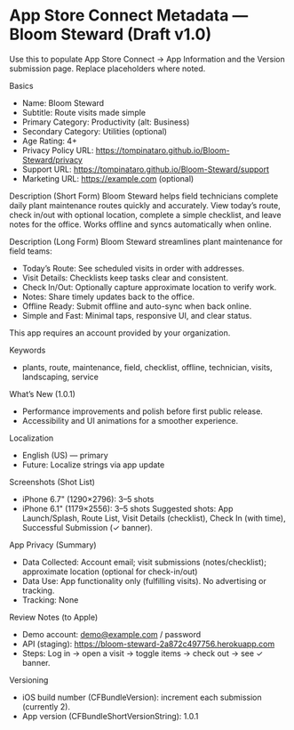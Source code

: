 # App Store Connect Metadata — Bloom Steward (Draft v1.0)

Use this to populate App Store Connect → App Information and the Version submission page. Replace placeholders where noted.

Basics
- Name: Bloom Steward
- Subtitle: Route visits made simple
- Primary Category: Productivity (alt: Business)
- Secondary Category: Utilities (optional)
- Age Rating: 4+
- Privacy Policy URL: https://tompinataro.github.io/Bloom-Steward/privacy
- Support URL: https://tompinataro.github.io/Bloom-Steward/support
- Marketing URL: https://example.com  (optional)

Description (Short Form)
Bloom Steward helps field technicians complete daily plant maintenance routes quickly and accurately. View today’s route, check in/out with optional location, complete a simple checklist, and leave notes for the office. Works offline and syncs automatically when online.

Description (Long Form)
Bloom Steward streamlines plant maintenance for field teams:
- Today’s Route: See scheduled visits in order with addresses.
- Visit Details: Checklists keep tasks clear and consistent.
- Check In/Out: Optionally capture approximate location to verify work.
- Notes: Share timely updates back to the office.
- Offline Ready: Submit offline and auto-sync when back online.
- Simple and Fast: Minimal taps, responsive UI, and clear status.

This app requires an account provided by your organization.

Keywords
- plants, route, maintenance, field, checklist, offline, technician, visits, landscaping, service

What’s New (1.0.1)
- Performance improvements and polish before first public release.
- Accessibility and UI animations for a smoother experience.

Localization
- English (US) — primary
- Future: Localize strings via app update

Screenshots (Shot List)
- iPhone 6.7" (1290×2796): 3–5 shots
- iPhone 6.1" (1179×2556): 3–5 shots
Suggested shots: App Launch/Splash, Route List, Visit Details (checklist), Check In (with time), Successful Submission (✓ banner).

App Privacy (Summary)
- Data Collected: Account email; visit submissions (notes/checklist); approximate location (optional for check-in/out)
- Data Use: App functionality only (fulfilling visits). No advertising or tracking.
- Tracking: None

Review Notes (to Apple)
- Demo account: demo@example.com / password
- API (staging): https://bloom-steward-2a872c497756.herokuapp.com
- Steps: Log in → open a visit → toggle items → check out → see ✓ banner.

Versioning
- iOS build number (CFBundleVersion): increment each submission (currently 2).
- App version (CFBundleShortVersionString): 1.0.1
